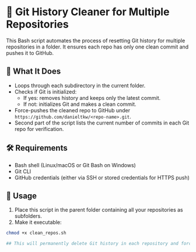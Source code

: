 


# 🧹 Git History Cleaner for Multiple Repositories

This Bash script automates the process of resetting Git history for multiple repositories in a folder. It ensures each repo has only one clean commit and pushes it to GitHub.

## 📂 What It Does

- Loops through each subdirectory in the current folder.
- Checks if Git is initialized:
  - If yes: removes history and keeps only the latest commit.
  - If not: initializes Git and makes a clean commit.
- Force-pushes the cleaned repo to GitHub under `https://github.com/danieltkw/<repo-name>.git`.
- Second part of the script lists the current number of commits in each Git repo for verification.

## 🛠️ Requirements

- Bash shell (Linux/macOS or Git Bash on Windows)
- Git CLI
- GitHub credentials (either via SSH or stored credentials for HTTPS push)

## 🚀 Usage

1. Place this script in the parent folder containing all your repositories as subfolders.
2. Make it executable:

```bash
chmod +x clean_repos.sh

## This will permanently delete Git history in each repository and force-push over the remote. Use with caution.

